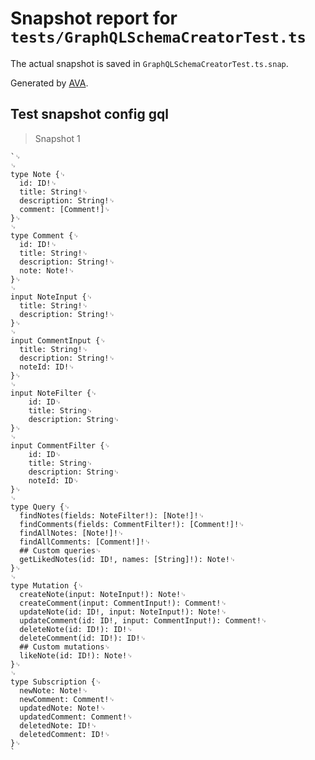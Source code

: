 # Snapshot report for `tests/GraphQLSchemaCreatorTest.ts`

The actual snapshot is saved in `GraphQLSchemaCreatorTest.ts.snap`.

Generated by [AVA](https://ava.li).

## Test snapshot config gql

> Snapshot 1

    `␊
    ␊
    type Note {␊
      id: ID!␊
      title: String!␊
      description: String!␊
      comment: [Comment!]␊
    }␊
    ␊
    type Comment {␊
      id: ID!␊
      title: String!␊
      description: String!␊
      note: Note!␊
    }␊
    ␊
    input NoteInput {␊
      title: String!␊
      description: String!␊
    }␊
    ␊
    input CommentInput {␊
      title: String!␊
      description: String!␊
      noteId: ID!␊
    }␊
    ␊
    input NoteFilter {␊
        id: ID␊
        title: String␊
        description: String␊
    }␊
    ␊
    input CommentFilter {␊
        id: ID␊
        title: String␊
        description: String␊
        noteId: ID␊
    }␊
    ␊
    type Query {␊
      findNotes(fields: NoteFilter!): [Note!]!␊
      findComments(fields: CommentFilter!): [Comment!]!␊
      findAllNotes: [Note!]!␊
      findAllComments: [Comment!]!␊
      ## Custom queries␊
      getLikedNotes(id: ID!, names: [String]!): Note!␊
    }␊
    ␊
    type Mutation {␊
      createNote(input: NoteInput!): Note!␊
      createComment(input: CommentInput!): Comment!␊
      updateNote(id: ID!, input: NoteInput!): Note!␊
      updateComment(id: ID!, input: CommentInput!): Comment!␊
      deleteNote(id: ID!): ID!␊
      deleteComment(id: ID!): ID!␊
      ## Custom mutations␊
      likeNote(id: ID!): Note!␊
    }␊
    ␊
    type Subscription {␊
      newNote: Note!␊
      newComment: Comment!␊
      updatedNote: Note!␊
      updatedComment: Comment!␊
      deletedNote: ID!␊
      deletedComment: ID!␊
    }␊
    `
